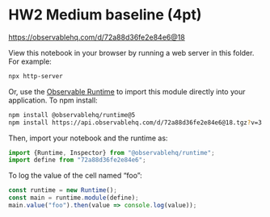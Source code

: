 # HW2 Medium baseline (4pt)

https://observablehq.com/d/72a88d36fe2e84e6@18

View this notebook in your browser by running a web server in this folder. For
example:

~~~sh
npx http-server
~~~

Or, use the [Observable Runtime](https://github.com/observablehq/runtime) to
import this module directly into your application. To npm install:

~~~sh
npm install @observablehq/runtime@5
npm install https://api.observablehq.com/d/72a88d36fe2e84e6@18.tgz?v=3
~~~

Then, import your notebook and the runtime as:

~~~js
import {Runtime, Inspector} from "@observablehq/runtime";
import define from "72a88d36fe2e84e6";
~~~

To log the value of the cell named “foo”:

~~~js
const runtime = new Runtime();
const main = runtime.module(define);
main.value("foo").then(value => console.log(value));
~~~
